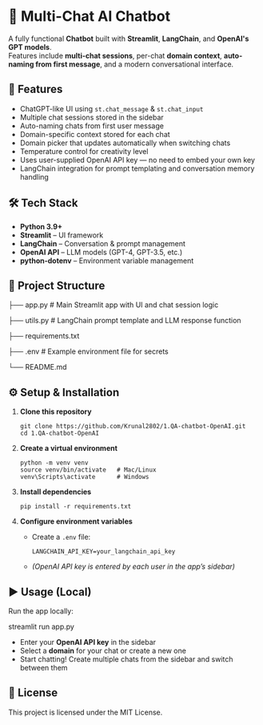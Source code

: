 # 💬 Multi-Chat AI Chatbot

A fully functional **Chatbot** built with **Streamlit**, **LangChain**, and **OpenAI's GPT models**.  
Features include **multi-chat sessions**, per-chat **domain context**, **auto-naming from first message**, and a modern conversational interface.

## 🚀 Features

- ChatGPT-like UI using `st.chat_message` & `st.chat_input`
- Multiple chat sessions stored in the sidebar
- Auto-naming chats from first user message
- Domain-specific context stored for each chat
- Domain picker that updates automatically when switching chats
- Temperature control for creativity level
- Uses user-supplied OpenAI API key — no need to embed your own key
- LangChain integration for prompt templating and conversation memory handling

## 🛠️ Tech Stack

- **Python 3.9+**
- **Streamlit** – UI framework
- **LangChain** – Conversation & prompt management
- **OpenAI API** – LLM models (GPT-4, GPT-3.5, etc.)
- **python-dotenv** – Environment variable management

## 📂 Project Structure

├── app.py # Main Streamlit app with UI and chat session logic

├── utils.py # LangChain prompt template and LLM response function

├── requirements.txt

├── .env # Example environment file for secrets

└── README.md

## ⚙️ Setup & Installation

1. **Clone this repository**
    ```
    git clone https://github.com/Krunal2802/1.QA-chatbot-OpenAI.git
    cd 1.QA-chatbot-OpenAI
    ```

2. **Create a virtual environment**
    ```
    python -m venv venv
    source venv/bin/activate   # Mac/Linux
    venv\Scripts\activate      # Windows
    ```

3. **Install dependencies**
    ```
    pip install -r requirements.txt
    ```

4. **Configure environment variables**

    - Create a `.env` file:
        ```
        LANGCHAIN_API_KEY=your_langchain_api_key
        ```
    - *(OpenAI API key is entered by each user in the app’s sidebar)*

## ▶️ Usage (Local)

Run the app locally:

streamlit run app.py

- Enter your **OpenAI API key** in the sidebar
- Select a **domain** for your chat or create a new one
- Start chatting! Create multiple chats from the sidebar and switch between them

## 📜 License

This project is licensed under the MIT License.